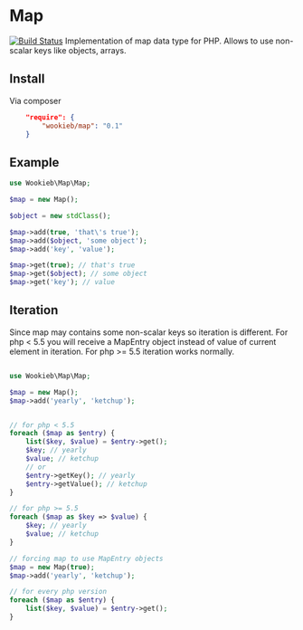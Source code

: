 # Map
[![Build Status](https://travis-ci.org/wookieb/map.png?branch=master)](https://travis-ci.org/wookieb/map)
Implementation of map data type for PHP. Allows to use non-scalar keys like objects, arrays.

## Install

Via composer

```json
    "require": {
        "wookieb/map": "0.1"
    }
```

## Example

```php
use Wookieb\Map\Map;

$map = new Map();

$object = new stdClass();

$map->add(true, 'that\'s true');
$map->add($object, 'some object');
$map->add('key', 'value');

$map->get(true); // that's true
$map->get($object); // some object
$map->get('key'); // value
```

## Iteration

Since map may contains some non-scalar keys so iteration is different.
For php < 5.5 you will receive a MapEntry object instead of value of current element in iteration.
For php >= 5.5 iteration works normally.

```php

use Wookieb\Map\Map;

$map = new Map();
$map->add('yearly', 'ketchup');


// for php < 5.5
foreach ($map as $entry) {
    list($key, $value) = $entry->get();
    $key; // yearly
    $value; // ketchup
    // or
    $entry->getKey(); // yearly
    $entry->getValue(); // ketchup
}

// for php >= 5.5
foreach ($map as $key => $value) {
    $key; // yearly
    $value; // ketchup
}

// forcing map to use MapEntry objects
$map = new Map(true);
$map->add('yearly', 'ketchup');

// for every php version
foreach ($map as $entry) {
    list($key, $value) = $entry->get();
}
```
